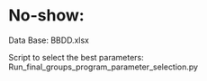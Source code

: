 # No-show:

Data Base: BBDD.xlsx


Script to select the best parameters: Run_final_groups_program_parameter_selection.py
